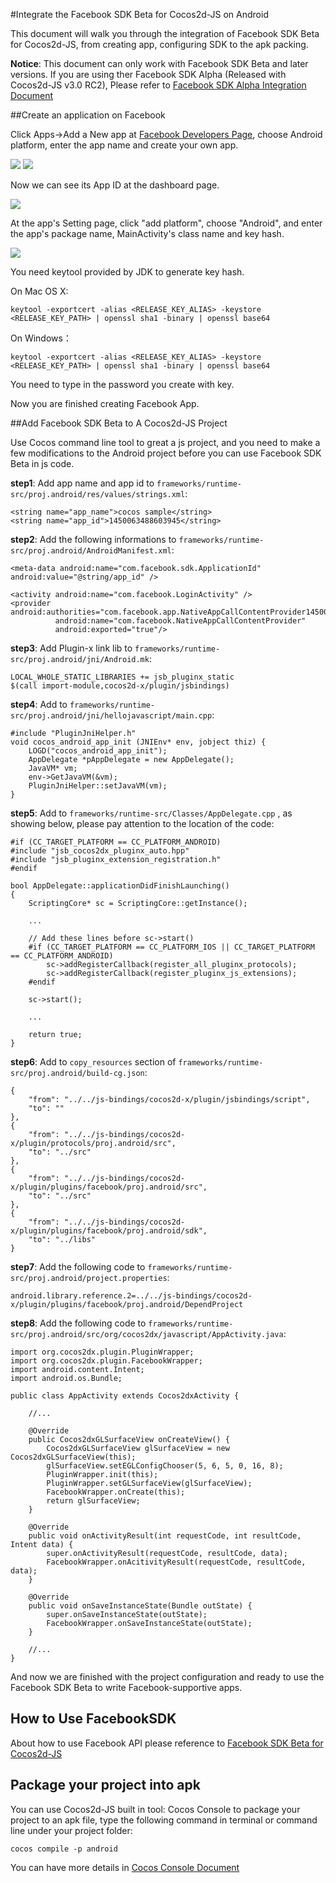 #Integrate the Facebook SDK Beta for Cocos2d-JS on Android

This document will walk you through the integration of Facebook SDK Beta for Cocos2d-JS, from creating app, configuring SDK to the apk packing. 

**Notice**: This document can only work with Facebook SDK Beta and later versions. If you are using ther Facebook SDK Alpha (Released with Cocos2d-JS v3.0 RC2), Please refer to [Facebook SDK Alpha Integration Document](../facebook-sdk-on-android/rc2_en.md)

##Create an application on Facebook

Click Apps->Add a New app at [Facebook Developers Page](https://developers.facebook.com/), choose Android platform, enter the app name and create your own app.

![](./1.PNG)
![](./1_2en.PNG)

Now we can see its App ID at the dashboard page.

![](./2.PNG)

At the app's Setting page, click "add platform", choose "Android", and enter the app's package name, MainActivity's class name and key hash.

![](./3.PNG)

You need keytool provided by JDK to generate key hash.

On Mac OS X:
```
keytool -exportcert -alias <RELEASE_KEY_ALIAS> -keystore <RELEASE_KEY_PATH> | openssl sha1 -binary | openssl base64
```

On Windows：
```
keytool -exportcert -alias <RELEASE_KEY_ALIAS> -keystore <RELEASE_KEY_PATH> | openssl sha1 -binary | openssl base64
```

You need to type in the password you create with key.

Now you are finished creating Facebook App.


##Add Facebook SDK Beta to A Cocos2d-JS Project

Use Cocos command line tool to great a js project, and you need to make a few modifications to the Android project before you can use Facebook SDK Beta in js code.

**step1**: Add app name and app id to `frameworks/runtime-src/proj.android/res/values/strings.xml`:

```
<string name="app_name">cocos sample</string>
<string name="app_id">1450063488603945</string>
```

**step2**: Add the following informations to `frameworks/runtime-src/proj.android/AndroidManifest.xml`:

```
<meta-data android:name="com.facebook.sdk.ApplicationId" android:value="@string/app_id" />

<activity android:name="com.facebook.LoginActivity" />
<provider android:authorities="com.facebook.app.NativeAppCallContentProvider1450063488603945"
          android:name="com.facebook.NativeAppCallContentProvider"
          android:exported="true"/>
```

**step3**: Add Plugin-x link lib to `frameworks/runtime-src/proj.android/jni/Android.mk`:

```
LOCAL_WHOLE_STATIC_LIBRARIES += jsb_pluginx_static
$(call import-module,cocos2d-x/plugin/jsbindings)
```

**step4**: Add to `frameworks/runtime-src/proj.android/jni/hellojavascript/main.cpp`:

```
#include "PluginJniHelper.h"
void cocos_android_app_init (JNIEnv* env, jobject thiz) {
    LOGD("cocos_android_app_init");
    AppDelegate *pAppDelegate = new AppDelegate();
    JavaVM* vm;
    env->GetJavaVM(&vm);
    PluginJniHelper::setJavaVM(vm);
}
```

**step5**: Add to `frameworks/runtime-src/Classes/AppDelegate.cpp` , as showing below, please pay attention to the location of the code:

```
#if (CC_TARGET_PLATFORM == CC_PLATFORM_ANDROID)
#include "jsb_cocos2dx_pluginx_auto.hpp"
#include "jsb_pluginx_extension_registration.h"
#endif

bool AppDelegate::applicationDidFinishLaunching()
{
    ScriptingCore* sc = ScriptingCore::getInstance();

    ...

    // Add these lines before sc->start()
	#if (CC_TARGET_PLATFORM == CC_PLATFORM_IOS || CC_TARGET_PLATFORM == CC_PLATFORM_ANDROID)
		sc->addRegisterCallback(register_all_pluginx_protocols);
		sc->addRegisterCallback(register_pluginx_js_extensions);
	#endif

	sc->start();    
    
    ...

    return true;
}
```

**step6**: Add to `copy_resources` section of `frameworks/runtime-src/proj.android/build-cg.json`:

```
{
    "from": "../../js-bindings/cocos2d-x/plugin/jsbindings/script", 
    "to": ""
},
{
    "from": "../../js-bindings/cocos2d-x/plugin/protocols/proj.android/src", 
    "to": "../src"
},
{
    "from": "../../js-bindings/cocos2d-x/plugin/plugins/facebook/proj.android/src", 
    "to": "../src"
}, 
{
    "from": "../../js-bindings/cocos2d-x/plugin/plugins/facebook/proj.android/sdk", 
    "to": "../libs"
}
```

**step7**: Add the following code to `frameworks/runtime-src/proj.android/project.properties`:

```
android.library.reference.2=../../js-bindings/cocos2d-x/plugin/plugins/facebook/proj.android/DependProject
```

**step8**: Add the following code to `frameworks/runtime-src/proj.android/src/org/cocos2dx/javascript/AppActivity.java`:

```
import org.cocos2dx.plugin.PluginWrapper;
import org.cocos2dx.plugin.FacebookWrapper;
import android.content.Intent;
import android.os.Bundle;

public class AppActivity extends Cocos2dxActivity {

	//...

	@Override
	public Cocos2dxGLSurfaceView onCreateView() {
        Cocos2dxGLSurfaceView glSurfaceView = new Cocos2dxGLSurfaceView(this);
        glSurfaceView.setEGLConfigChooser(5, 6, 5, 0, 16, 8);
        PluginWrapper.init(this);
        PluginWrapper.setGLSurfaceView(glSurfaceView);
        FacebookWrapper.onCreate(this);
        return glSurfaceView;
    }
	
	@Override
	public void onActivityResult(int requestCode, int resultCode, Intent data) {
	    super.onActivityResult(requestCode, resultCode, data);
	    FacebookWrapper.onAcitivityResult(requestCode, resultCode, data);
	}
	
	@Override
	public void onSaveInstanceState(Bundle outState) {
	    super.onSaveInstanceState(outState);
	    FacebookWrapper.onSaveInstanceState(outState);
	}

	//...
}
```

And now we are finished with the project configuration and ready to use the Facebook SDK Beta to write Facebook-supportive apps.

## How to Use FacebookSDK

About how to use Facebook API please reference to [Facebook SDK Beta for Cocos2d-JS](../api-reference/zh.md)

## Package your project into apk

You can use Cocos2d-JS built in tool: Cocos Console to package your project to an apk file, type the following command in terminal or command line under your project folder:

```
cocos compile -p android
```

You can have more details in [Cocos Console Document](http://www.cocos2d-x.org/docs/manual/framework/html5/v2/cocos-console/zh)